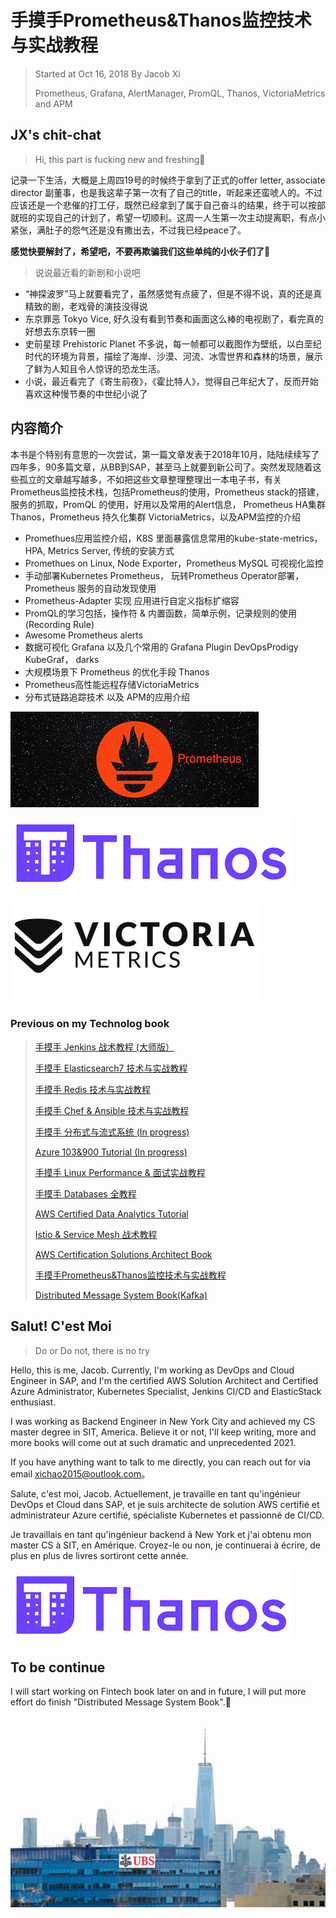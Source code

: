 # **手摸手Prometheus&Thanos监控技术与实战教程**

> Started at Oct 16, 2018 By Jacob Xi
> 
> Prometheus, Grafana, AlertManager, PromQL, Thanos, VictoriaMetrics and APM

## **JX's chit-chat**

> Hi, this part is fucking new and freshing🤔

记录一下生活，大概是上周四19号的时候终于拿到了正式的offer letter, associate director 副董事，也是我这辈子第一次有了自己的title，听起来还蛮唬人的。不过应该还是一个悲催的打工仔，既然已经拿到了属于自己奋斗的结果，终于可以按部就班的实现自己的计划了，希望一切顺利。这周一人生第一次主动提离职，有点小紧张，满肚子的怨气还是没有撒出去，不过我已经peace了。 

**感觉快要解封了，希望吧，不要再欺骗我们这些单纯的小伙子们了🤠**

> 说说最近看的新剧和小说吧

* “神探波罗”马上就要看完了，虽然感觉有点疲了，但是不得不说，真的还是真精致的剧，老戏骨的演技没得说
* 东京罪恶 Tokyo Vice, 好久没有看到节奏和画面这么棒的电视剧了，看完真的好想去东京转一圈
* 史前星球 Prehistoric Planet 不多说，每一帧都可以截图作为壁纸，以白垩纪时代的环境为背景，描绘了海岸、沙漠、河流、冰雪世界和森林的场景，展示了鲜为人知且令人惊讶的恐龙生活。
* 小说，最近看完了《寄生前夜》，《霍比特人》，觉得自己年纪大了，反而开始喜欢这种慢节奏的中世纪小说了

## 内容简介

本书是个特别有意思的一次尝试，第一篇文章发表于2018年10月，陆陆续续写了四年多，90多篇文章，从BB到SAP，甚至马上就要到新公司了。突然发现随着这些孤立的文章越写越多，不如把这些文章整理整理出一本电子书，有关Prometheus监控技术栈，包括Prometheus的使用，Prometheus stack的搭建，服务的抓取，PromQL 的使用，好用以及常用的Alert信息， Prometheus HA集群 Thanos，Prometheus 持久化集群 VictoriaMetrics，以及APM监控的介绍

* Promethues应用监控介绍，K8S 里面暴露信息常用的kube-state-metrics，HPA,  Metrics Server, 传统的安装方式
* Promethues on Linux, Node Exporter，Prometheus MySQL 可视视化监控
* 手动部署Kubernetes Prometheus， 玩转Prometheus Operator部署，Prometheus 服务的自动发现使用
* Prometheus-Adapter 实现 应用进行自定义指标扩缩容
* PromQL的学习包括，操作符 & 内置函数，简单示例，记录规则的使用(Recording Rule)
* Awesome Prometheus alerts 
* 数据可视化 Grafana 以及几个常用的 Grafana Plugin DevOpsProdigy KubeGraf， darks
* 大规模场景下 Prometheus 的优化手段 Thanos 
* Prometheus高性能远程存储VictoriaMetrics
* 分布式链路追踪技术 以及 APM的应用介绍

![Alt Image Text](./images/bg1_1.png "body image")

![Alt Image Text](./images/bg1_2.png "body image")

![Alt Image Text](./images/bg1_3.png "body image")

### **Previous on my Technolog book**

> [手摸手 Jenkins 战术教程 (大师版）](https://chao-xi.github.io/jxjenkinsbook/)
> 
> [手摸手 Elasticsearch7 技术与实战教程](https://chao-xi.github.io/jxes7book/)
> 
> [手摸手 Redis 技术与实战教程](https://chao-xi.github.io/jxredisbook/)
> 
> [手摸手 Chef & Ansible 技术与实战教程](https://chao-xi.github.io/jxchefbook/)
> 
> [手摸手 分布式与流式系统 (In progress)](https://chao-xi.github.io/jxdmsbook/)
> 
> [Azure 103&900 Tutorial (In progress)](https://chao-xi.github.io/jxazurebook/)
> 
> [手摸手 Linux Performance & 面试实战教程](https://chao-xi.github.io/jxperfbook/)
>
> [手摸手 Databases 全教程](https://chao-xi.github.io/jxdatabasebook/)
> 
>  [AWS Certified Data Analytics Tutorial](https://chao-xi.github.io/jxawscbdbook/)
> 
> [Istio & Service Mesh 战术教程](https://chao-xi.github.io/jxistiobook/)
> 
> [AWS Certification Solutions Architect Book](https://chao-xi.github.io/jxawscsaabook/)
> 
> [手摸手Prometheus&Thanos监控技术与实战教程](https://chao-xi.github.io/jxprombook/)
> 
> [Distributed Message System Book(Kafka)](https://chao-xi.github.io/jxdmsbook/)

## **Salut! C'est Moi**

> Do or Do not, there is no try

Hello, this is me, Jacob. Currently, I'm working as DevOps and Cloud Engineer in SAP, and I'm the certified AWS Solution Architect and Certified Azure Administrator, Kubernetes Specialist, Jenkins CI/CD and ElasticStack enthusiast. 

I was working as Backend Engineer in New York City and achieved my CS master degree in SIT, America. Believe it or not, I'll keep writing, more and more books will come out at such dramatic and unprecedented 2021. 

If you have anything want to talk to me directly, you can reach out for via email xichao2015@outlook.com。


Salute, c'est moi, Jacob. Actuellement, je travaille en tant qu'ingénieur DevOps et Cloud dans SAP, et je suis architecte de solution AWS certifié et administrateur Azure certifié, spécialiste Kubernetes et passionné de CI/CD.

Je travaillais en tant qu'ingénieur backend à New York et j'ai obtenu mon master CS à SIT, en Amérique. Croyez-le ou non, je continuerai à écrire, de plus en plus de livres sortiront cette année.

![Alt Image Text](./images/bg1_2.png "body image")

## **To be continue**

I will start working on Fintech book later on and in future, I will put more effort do finish "Distributed Message System Book".🙂

![Alt Image Text](./images/bg1_4.png "body image")